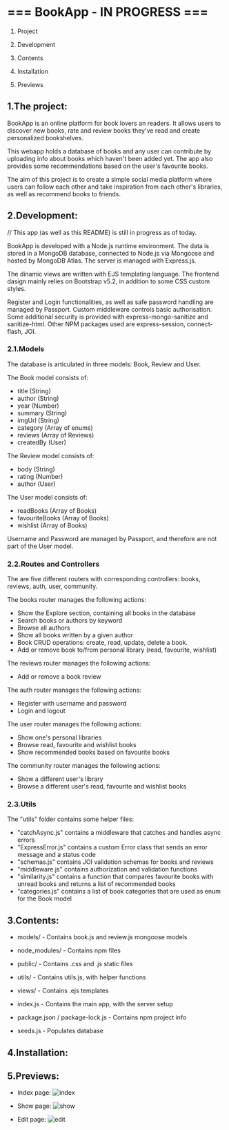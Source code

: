 # === BookApp - IN PROGRESS ===

1. Project

2. Development

3. Contents

4. Installation

5. Previews

## 1.The project:


BookApp is an online platform for book lovers an readers. It allows users to discover new books, rate and review books they've read and create personalized bookshelves.

This webapp holds a database of books and any user can contribute by uploading info about books which haven't been added yet. The app also provides some recommendations based on the user's favourite books.

The aim of this project is to create a simple social media platform where users can follow each other and take inspiration from each other's libraries, as well as recommend books to friends.


## 2.Development:


// This app (as well as this README) is still in progress as of today.

BookApp is developed with a Node.js runtime environment. The data is stored in a MongoDB database, connected to Node.js via Mongoose and hosted by MongoDB Atlas. The server is managed with Express.js.

The dinamic views are written with EJS templating language. The frontend dasign mainly relies on Bootstrap v5.2, in addition to some CSS custom styles.

Register and Login functionalities, as well as safe password handling are managed by Passport. Custom middleware controls basic authorisation. Some additional security is provided with express-mongo-sanitize and sanitize-html. Other NPM packages used are express-session, connect-flash, JOI.


### 2.1.Models


The database is articulated in three models: Book, Review and User.

The Book model consists of:
- title (String)
- author (String)
- year (Number)
- summary (String)
- imgUrl (String)
- category (Array of enums)
- reviews (Array of Reviews)
- createdBy (User)

The Review model consists of:
- body (String)
- rating (Number)
- author (User)

The User model consists of:
- readBooks (Array of Books)
- favouriteBooks (Array of Books)
- wishlist (Array of Books)

Username and Password are managed by Passport, and therefore are not part of the User model.


### 2.2.Routes and Controllers


The are five different routers with corresponding controllers: books, reviews, auth, user, community.

The books router manages the following actions:
- Show the Explore section, containing all books in the database
- Search books or authors by keyword
- Browse all authors
- Show all books written by a given author
- Book CRUD operations: create, read, update, delete a book.
- Add or remove book to/from personal library (read, favourite, wishlist)

The reviews router manages the following actions:
- Add or remove a book review

The auth router manages the following actions:
- Register with username and password
- Login and logout

The user router manages the following actions:
- Show one's personal libraries
- Browse read, favourite and wishlist books
- Show recommended books based on favourite books

The community router manages the following actions:
- Show a different user's library
- Browse a different user's read, favourite and wishlist books


### 2.3.Utils


The "utils" folder contains some helper files:

- "catchAsync.js" contains a middleware that catches and handles async errors
- "ExpressError.js" contains a custom Error class that sends an error message and a status code
- "schemas.js" contains JOI validation schemas for books and reviews
- "middleware.js" contains authorization and validation functions
- "similarity.js" contains a function that compares favourite books with unread books and returns a list of recommended books
- "categories.js" contains a list of book categories that are used as enum for the Book model

## 3.Contents:

- models/ - Contains book.js and review.js mongoose models

- node_modules/ - Contains npm files

- public/ - Contains .css and .js static files

- utils/ - Contains utils.js, with helper functions

- views/ - Contains .ejs templates

- index.js - Contains the main app, with the server setup

- package.json / package-lock.js - Contains npm project info

- seeds.js - Populates database


## 4.Installation:


## 5.Previews:
- Index page:
![index](https://user-images.githubusercontent.com/76016486/204314176-bf7c85b3-f7a0-4663-aafa-f3f5b05b8831.png)

- Show page:
![show](https://user-images.githubusercontent.com/76016486/204314296-8da25143-ad72-44c4-a2f5-6c166b7b7e99.png)

- Edit page:
![edit](https://user-images.githubusercontent.com/76016486/204314331-4e5ad373-a721-42ed-9557-564a32c646bf.png)
